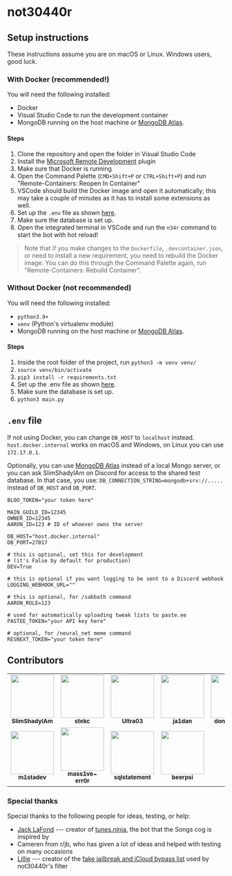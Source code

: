 # not30440r

## Setup instructions
These instructions assume you are on macOS or Linux. Windows users, good luck.

### With Docker (recommended!)
You will need the following installed:
- Docker
- Visual Studio Code to run the development container
- MongoDB running on the host machine or [MongoDB Atlas](https://www.mongodb.com/atlas/database).

#### Steps
1. Clone the repository and open the folder in Visual Studio Code
2. Install the [Microsoft Remote Development](https://marketplace.visualstudio.com/items?itemName=ms-vscode-remote.vscode-remote-extensionpack) plugin
3. Make sure that Docker is running
4. Open the Command Palette (`CMD+Shift+P` or `CTRL+Shift+P`) and run "Remote-Containers: Reopen In Container"
5. VSCode should build the Docker image and open it automatically; this may take a couple of minutes as it has to install some extensions as well.
6. Set up the `.env` file as shown [here](#env-file).
7. Make sure the database is set up.
8. Open the integrated terminal in VSCode and run the `n34r` command to start the bot with hot reload!

> Note that if you make changes to the `Dockerfile`, `.devcontainer.json`, or need to install a new requirement, you need to rebuild the Docker image. You can do this through the Command Palette again, run "Remote-Containers: Rebuild Container".

### Without Docker (not recommended)
You will need the following installed:
- `python3.9+`
- `venv` (Python's virtualenv module)
- MongoDB running on the host machine or [MongoDB Atlas](https://www.mongodb.com/atlas/database).

#### Steps
1. Inside the root folder of the project, run `python3 -m venv venv/`
2. `source venv/bin/activate`
3. `pip3 install -r requirements.txt`
4. Set up the .env file as shown [here](#env-file).
5. Make sure the database is set up.
6. `python3 main.py`

## `.env` file

If not using Docker, you can change `DB_HOST` to `localhost` instead. `host.docker.internal` works on macOS and Windows, on Linux you can use `172.17.0.1`.

Optionally, you can use [MongoDB Atlas](https://www.mongodb.com/atlas/database) instead of a local Mongo server, or you can ask SlimShadyIAm on Discord for access to the shared test database. In that case, you use:
`DB_CONNECTION_STRING=mongodb+srv://.....` instead of `DB_HOST` and `DB_PORT`.

```
BLOO_TOKEN="your token here"

MAIN_GUILD_ID=12345
OWNER_ID=12345
AARON_ID=123 # ID of whoever owns the server

DB_HOST="host.docker.internal"
DB_PORT=27017

# this is optional, set this for development
# (it's False by default for production)
DEV=True

# this is optional if you want logging to be sent to a Discord webhook
LOGGING_WEBHOOK_URL=""

# this is optional, for /sabbath command
AARON_ROLE=123

# used for automatically uploading tweak lists to paste.ee
PASTEE_TOKEN="your API key here"

# optional, for /neural_net meme command
RESNEXT_TOKEN="your token here"
```

## Contributors

<table>
  <tr>
    <td align="center"><a href="https://aamirfarooq.dev"><img src="https://avatars.githubusercontent.com/u/10660846?v=4" width="100px;" alt=""/><br /><sub><b>SlimShadyIAm</b></sub></a></td>
    <td align="center"><a href="https://github.com/stekc"><img src="https://avatars.githubusercontent.com/u/57512084?v=4" width="100px;" alt=""/><br /><sub><b>stekc</b></sub></a></td>
    <td align="center"><a href="https://github.com/Ultra03"><img src="https://avatars.githubusercontent.com/u/20672260?v=4" width="100px;" alt=""/><br /><sub><b>Ultra03</b></sub></a></td>
    <td align="center"><a href="https://github.com/ja1dan"><img src="https://avatars.githubusercontent.com/u/37126748?v=4" width="100px;" alt=""/><br /><sub><b>ja1dan</b></sub></a></td>
    <td align="center"><a href="https://github.com/donato-fiore"><img src="https://avatars.githubusercontent.com/u/50346119?v=4" width="100px;" alt=""/><br /><sub><b>donato-fiore</b></sub></a></td>
  </tr>
  <tr>
    <td align="center"><a href="https://m1sta.xyz/"><img src="https://avatars.githubusercontent.com/u/37033149?v=4" width="100px;" alt=""/><br /><sub><b>m1stadev</b></sub></a></td>
    <td align="center"><a href="https://saadat.dev/"><img src="https://avatars.githubusercontent.com/u/41216857?v=4" width="100px;" alt=""/><br /><sub><b>mass1ve-err0r</b></sub></a></td>
    <td align="center"><a href="https://github.com/sqlstatement"><img src="https://avatars.githubusercontent.com/u/27446425?v=4" width="100px;" alt=""/><br /><sub><b>sqlstatement</b></sub></a></td>
    <td align="center"><a href="https://github.com/beerpiss"><img src="https://avatars.githubusercontent.com/u/92439990?v=4" width="100px;" alt=""/><br /><sub><b>beerpsi</b></sub></a></td>
  </tr>
  </table>

### Special thanks
Special thanks to the following people for ideas, testing, or help:
- [Jack LaFond](https://www.jack.link/) --- creator of [tunes.ninja](https://tunes.ninja/), the bot that the Songs cog is inspired by
- Cameren from r/jb, who has given a lot of ideas and helped with testing on many occasions
- [Lillie](https://github.com/LillieWeeb001/) --- creator of the [fake jailbreak and iCloud bypass list](https://github.com/LillieWeeb001/Anti-Scam-Json-List) used by not30440r's filter
